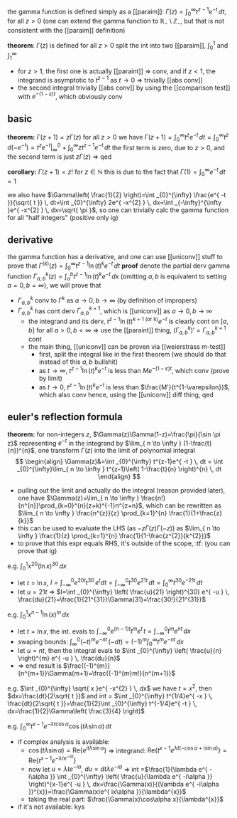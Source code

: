 the gamma function is defined simply as a [[paraim]]: $\Gamma(z)=\int _{0}^{\infty} t^{z-1}e^{ -t } \, dt$, for all $z>0$ (one can extend the gamma function to $\mathbb{R}_{-}\setminus \mathbb{Z}_{-}$, but that is not consistent with the [[paraim]] definition)

**theorem**: $\Gamma(z)$ is defined for all $z > 0$
split the int into two [[paraim]], $\int _{0}^{1}$ and $\int _{1}^{\infty}$
- for $z>1$, the first one is actually [[paraint]] => conv, and if $z<1$, the integrand is asymptotic to $t^{z-1}$ as $t\to 0$ => trivially [[abs conv]]
- the second integral trivially [[abs conv]] by using the [[comparison test]] with $e^{ -(1-\varepsilon)t }$, which obviously conv

## basic

**theorem:** $\Gamma(z+1)=z\Gamma(z)$ for all $z>0$
we have $\Gamma(z+1)=\int _{0}^{\infty} t^{z}e^{ -t } \, dt=\int _{0}^{\infty}t^{z}\,d(-e^{ -t })=t^{z}e^{ -t }|_{\infty}^{0}+\int _{0}^{\infty} zt^{z-1}e^{ -t } \, dt$
the first term is zero, due to $z>0$, and the second term is just $z\Gamma(z)$ => qed

**corollary:** $\Gamma(z+1)=z!$ for $z\in \mathbb{N}$
this is due to the fact that $\Gamma(1)=\int _{0}^{\infty} e^{ -t } \, dt=1$

we also have $\Gamma\left( \frac{1}{2} \right)=\int _{0}^{\infty} \frac{e^{ -t }}{\sqrt{ t }} \, dt=\int _{0}^{\infty} 2e^{ -x^{2} } \, dx=\int _{-\infty}^{\infty }e^{ -x^{2} } \, dx=\sqrt{ \pi }$, so one can trivially calc the gamma function for all "half integers" (positive only ig)

## derivative

the gamma function has a derivative, and one can use [[uniconv]] stuff to prove that $\Gamma^{(k)}(z)=\int _{0}^{\infty}t^{z-1}\ln(t)^{k}e^{ -t } \, dt$
**proof**
denote the partial derv gamma function $\Gamma_{a,b}^{k}(z)=\int _{a}^{b} t^{z-1}\ln(t)^{k}e^{ -t } \, dx$ (omitting $a,b$ is equivalent to setting $a=0, b=\infty$), we will prove that 
- $\Gamma_{a,b}^{k}$ conv to $\Gamma^{k}$ as $a\to 0, b\to \infty$ (by definition of impropers)
- $\Gamma_{a,b}^{k}$ has cont derv $\Gamma_{a,b}^{k+1}$, which is [[uniconv]] as $a\to 0, b\to \infty$
	- the integrand and its derv, $t^{z-1}\ln(t)^{k+1 \text{ (or k)}}e^{ -t }$ is clearly cont on $[a,b]$ for all $a>0, b<\infty$ => use the [[paraint]] thing, $(\Gamma^{k}_{a,b})'=\Gamma_{a,b}^{k+1}$ cont
	- the main thing, [[uniconv]] can be proven via [[weierstrass m-test]]
		- first, split the integral like in the first theorem (we should do that instead of this $a,b$ bullshit)
		- as $t\to \infty$, $t^{z-1}\ln(t)^{k}e^{ -t }$ is less than $Me^{ -(1-\varepsilon)t }$, which conv (prove by limit)
		- as $t\to 0$, $t^{z-1}\ln(t)^{k}e^{ -t }$ is less than $\frac{M'}{t^{1-\varepsilon}}$, which also conv
hence, using the [[uniconv]] diff thing, qed

## euler's reflection formula

**theorem:** for non-integers $z$, $\Gamma(z)\Gamma(1-z)=\frac{\pi}{\sin \pi z}$
representing $e^{ -t }$ in the integrand by $\lim_{ n \to \infty } (1-\frac{t}{n})^{n}$, one transform $\Gamma(z)$ into the limit of polynomial integral
$$
\begin{align}
\Gamma(z)&=\int _{0}^{\infty} t^{z-1}e^{ -t } \, dt =
\int _{0}^{\infty}\lim_{ n \to \infty } t^{z-1}\left( 1-\frac{t}{n} \right)^{n} \, dt 
\end{align}
$$
- pulling out the limit and actually do the integral (reason provided later), one have $\Gamma(z)=\lim_{ n \to \infty } \frac{n!}{n^{n}}\prod_{k=0}^{n}(z+k)^{-1}n^{z+n}$, which can be rewritten as $\lim_{ n \to \infty } \frac{n^{z}}{z} \prod_{k=1}^{n} \frac{1}{1+\frac{z}{k}}$
- this can be used to evaluate the LHS (as $-z\Gamma(z)\Gamma(-z)$) as $\lim_{ n \to \infty } \frac{1}{z} \prod_{k=1}^{n} \frac{1}{1-\frac{z^{2}}{k^{2}}}$
- to prove that this expr equals RHS, it's outside of the scope, :tf: (you can prove that ig)

e.g. $\int _{0}^{1} x^{20}(\ln x)^{30} \, dx$
- let $t =\ln x$, $I=\int _{-\infty}^{0} e^{ 20t } t^{30}\,e^{ t }dt=\int _{-\infty}^{0}t^{30}e^{ 21t } \, dt=\int _{0}^{\infty} t^{30}e^{ -21t } \, dt$
- let $u=21t$ => $I=\int _{0}^{\infty} \left( \frac{u}{21} \right)^{30} e^{ -u } \, \frac{du}{21}=\frac{1}{21^{31}}\Gamma(31)=\frac{30!}{21^{31}}$

e.g. $\int _{0}^{1} x^{n-1}\ln(x)^{m} \, dx$
- let $t=\ln x$, the int. evals to $\int _{-\infty}^{0} e^{ (n-1)t } t^{m} e^{ t } \, t=\int _{-\infty}^{0} t^{m}e^{ nt } \, dx$
- swaping bounds: $\int _{\infty}^{0} (-t)^{m}e^{ -nt } \, (-dt)=(-1)^{m}\int _{0}^{\infty} t^{m}e^{ -nt } \, dx$
- let $u=nt$, then the integral evals to $\int _{0}^{\infty} \left( \frac{u}{n} \right)^{m} e^{ -u } \, \frac{du}{n}$
- => end result is $\frac{(-1)^{m}}{n^{m+1}}\Gamma(m+1)=\frac{(-1)^{m}m!}{n^{m+1}}$

e.g. $\int _{0}^{\infty} \sqrt{ x }e^{ -x^{2} } \, dx$
we have $t=x^{2}$, then $dx=\frac{dt}{2\sqrt{ t }}$ and int = $\int _{0}^{\infty} t^{1/4}e^{ -x } \, \frac{dt}{2\sqrt{ t }}=\frac{1}{2}\int _{0}^{\infty} t^{-1/4}e^{ -t } \, dx=\frac{1}{2}\Gamma\left( \frac{3}{4} \right)$

e.g. $\int _{0}^{\infty} t^{x-1}e^{ -\lambda t\cos\alpha }\cos(t\lambda \sin \alpha) \, dt$
- if complex analysis is available:
	- $\cos(t\lambda \sin\alpha)=\mathrm{Re}\{ e^{ it\lambda \sin\alpha } \}$ => integrand: $\mathrm{Re}\{ t^{x-1}e^{ \lambda t(-\cos\alpha+i\sin\alpha) } \}=\mathrm{Re}\{ t^{x-1}e^{ -\lambda te^{ -i\alpha } } \}$
	- now let $u=\lambda te^{ -i\alpha }$, $du=dt \lambda e^{ -i\alpha }$ => int =$\frac{1}{\lambda e^{ -i\alpha }} \int _{0}^{\infty} \left( \frac{u}{\lambda e^{ -i\alpha }} \right)^{x-1}e^{ -u } \, dx=\frac{\Gamma(x)}{(\lambda e^{ -i\alpha })^{x}}=\frac{\Gamma(x)e^{ ix\alpha }}{\lambda^{x}}$
	- taking the real part: $\frac{\Gamma(x)\cos\alpha x}{\lambda^{x}}$
- if it's not available: kys
